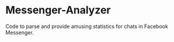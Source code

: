 # Messenger-Analyzer
Code to parse and provide amusing statistics for chats in Facebook Messenger. 

